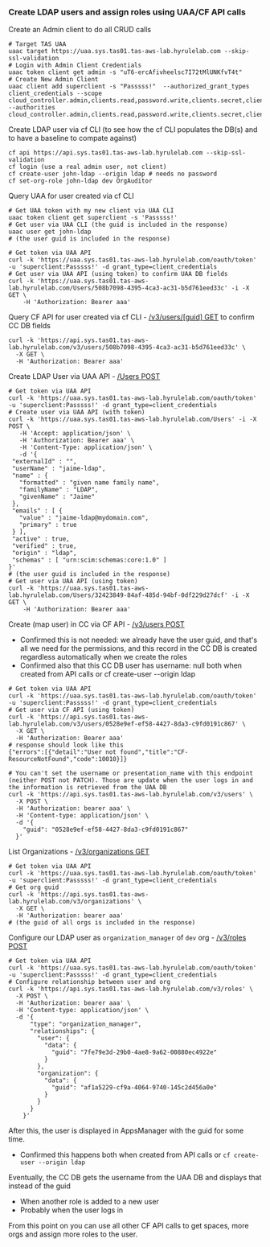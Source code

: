 ### Create LDAP users and assign roles using UAA/CF API calls

Create an Admin client to do all CRUD calls
```
# Target TAS UAA
uaac target https://uaa.sys.tas01.tas-aws-lab.hyrulelab.com --skip-ssl-validation
# Login with Admin Client Credentials
uaac token client get admin -s "uT6-ercAfivheelsc7I72tMlUNKfvT4t"
# Create New Admin Client
uaac client add superclient -s "Passsss!"  --authorized_grant_types client_credentials --scope cloud_controller.admin,clients.read,password.write,clients.secret,clients.write,uaa.admin,scim.write,scim.read --authorities cloud_controller.admin,clients.read,password.write,clients.secret,clients.write,uaa.admin,scim.write,scim.read
```
Create LDAP user via cf CLI
(to see how the cf CLI populates the DB(s) and to have a baseline to compate against)
```
cf api https://api.sys.tas01.tas-aws-lab.hyrulelab.com --skip-ssl-validation
cf login (use a real admin user, not client)
cf create-user john-ldap --origin ldap # needs no password                                                                           
cf set-org-role john-ldap dev OrgAuditor
```
Query UAA for user created via cf CLI
```
# Get UAA token with my new client via UAA CLI
uaac token client get superclient -s 'Passsss!'
# Get user via UAA CLI (the guid is included in the response)
uaac user get john-ldap
# (the user guid is included in the response)

# Get token via UAA API
curl -k 'https://uaa.sys.tas01.tas-aws-lab.hyrulelab.com/oauth/token' -u 'superclient:Passsss!' -d grant_type=client_credentials
# Get user via UAA API (using token) to confirm UAA DB fields
curl -k 'https://uaa.sys.tas01.tas-aws-lab.hyrulelab.com/Users/508b7098-4395-4ca3-ac31-b5d761eed33c' -i -X GET \
    -H 'Authorization: Bearer aaa'
```
Query CF API  for user created via cf CLI - [/v3/users/[guid] GET](https://v3-apidocs.cloudfoundry.org/version/3.159.0/#get-a-user) to confirm CC DB fields
```
curl -k 'https://api.sys.tas01.tas-aws-lab.hyrulelab.com/v3/users/508b7098-4395-4ca3-ac31-b5d761eed33c' \
  -X GET \
  -H 'Authorization: Bearer aaa'
```
Create LDAP User via UAA API - [/Users POST](https://docs.cloudfoundry.org/api/uaa/version/77.3.0/index.html#create-2)
```
# Get token via UAA API
curl -k 'https://uaa.sys.tas01.tas-aws-lab.hyrulelab.com/oauth/token' -u 'superclient:Passsss!' -d grant_type=client_credentials
# Create user via UAA API (with token)
curl -k 'https://uaa.sys.tas01.tas-aws-lab.hyrulelab.com/Users' -i -X POST \
   -H 'Accept: application/json' \
   -H 'Authorization: Bearer aaa' \
   -H 'Content-Type: application/json' \
   -d '{
 "externalId" : "",
 "userName" : "jaime-ldap",
 "name" : {
   "formatted" : "given name family name",
   "familyName" : "LDAP",
   "givenName" : "Jaime"
 },
 "emails" : [ {
   "value" : "jaime-ldap@mydomain.com",
   "primary" : true
 } ],
 "active" : true,
 "verified" : true,
 "origin" : "ldap",
 "schemas" : [ "urn:scim:schemas:core:1.0" ]
}'
# (the user guid is included in the response)
# Get user via UAA API (using token)
curl -k 'https://uaa.sys.tas01.tas-aws-lab.hyrulelab.com/Users/32423849-84af-485d-94bf-0df229d27dcf' -i -X GET \
    -H 'Authorization: Bearer aaa'
```
Create (map user) in CC via CF API - [/v3/users POST](https://v3-apidocs.cloudfoundry.org/version/3.159.0/#create-a-user)
- Confirmed this is not needed: we already have the user guid, and that's all we need for the permissions, and this record in the CC DB is created regardless automatically when we create the roles
- Confirmed also that this CC DB user has username: null both when created from API calls or cf create-user --origin ldap
```
# Get token via UAA API
curl -k 'https://uaa.sys.tas01.tas-aws-lab.hyrulelab.com/oauth/token' -u 'superclient:Passsss!' -d grant_type=client_credentials
# Get user via CF API (using token)
curl -k 'https://api.sys.tas01.tas-aws-lab.hyrulelab.com/v3/users/0528e9ef-ef58-4427-8da3-c9fd0191c867' \
  -X GET \
  -H 'Authorization: Bearer aaa'
# response should look like this
{"errors":[{"detail":"User not found","title":"CF-ResourceNotFound","code":10010}]}

# You can't set the username or presentation_name with this endpoint (neither POST not PATCH). Those are update when the user logs in and the information is retrieved from the UAA DB
curl -k 'https://api.sys.tas01.tas-aws-lab.hyrulelab.com/v3/users' \
  -X POST \
  -H 'Authorization: bearer aaa' \
  -H 'Content-type: application/json' \
  -d '{
    "guid": "0528e9ef-ef58-4427-8da3-c9fd0191c867"
  }'
```
List Organizations - [/v3/organizations GET](https://v3-apidocs.cloudfoundry.org/version/3.159.0/#list-organizations)
```
# Get token via UAA API
curl -k 'https://uaa.sys.tas01.tas-aws-lab.hyrulelab.com/oauth/token' -u 'superclient:Passsss!' -d grant_type=client_credentials
# Get org guid
curl -k 'https://api.sys.tas01.tas-aws-lab.hyrulelab.com/v3/organizations' \
  -X GET \
  -H 'Authorization: bearer aaa'
# (the guid of all orgs is included in the response)
```
Configure our LDAP user as `organization_manager` of `dev` org - [/v3/roles POST](https://v3-apidocs.cloudfoundry.org/version/3.159.0/#create-a-role)
```
# Get token via UAA API
curl -k 'https://uaa.sys.tas01.tas-aws-lab.hyrulelab.com/oauth/token' -u 'superclient:Passsss!' -d grant_type=client_credentials
# Configure relationship between user and org
curl -k 'https://api.sys.tas01.tas-aws-lab.hyrulelab.com/v3/roles' \
  -X POST \
  -H 'Authorization: bearer aaa' \
  -H 'Content-type: application/json' \
  -d '{
      "type": "organization_manager",
      "relationships": {
        "user": {
          "data": {
            "guid": "7fe79e3d-29b0-4ae8-9a62-00880ec4922e"
          }
        },
        "organization": {
          "data": {
            "guid": "af1a5229-cf9a-4064-9740-145c2d456a0e"
          }
        }
      }
    }'

```
After this, the user is displayed in AppsManager with the guid for some time.
- Confirmed this happens both when created from API calls or `cf create-user --origin ldap`

Eventually, the CC DB gets the username from the UAA DB and displays that instead of the guid
- When another role is added to a new user
- Probably when the user logs in

From this point on you can use all other CF API calls to get spaces, more orgs and assign more roles to the user.
